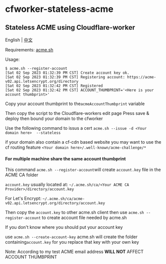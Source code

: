 # cfworker-stateless-acme

## Stateless ACME using Cloudflare-worker

English | [中文](https://github.com/lietblue/cfworker-stateless-acme/blob/main/README.zh-CN.md)

Requirements: [acme.sh](https://github.com/acmesh-official/acme.sh)

Usage:
```
$ acme.sh --register-account
[Sat 02 Sep 2023 01:32:39 PM CST] Create account key ok.
[Sat 02 Sep 2023 01:32:39 PM CST] Registering account: https://acme-v02.api.letsencrypt.org/directory
[Sat 02 Sep 2023 01:32:42 PM CST] Registered
[Sat 02 Sep 2023 01:32:42 PM CST] ACCOUNT_THUMBPRINT='<Here is your account thumbprint>'
```
Copy your account thumbprint to the`acmeAccountThumbprint` variable


Then copy the script to the Cloudflare-workers edit page
Press save & deploy then bound your domain to the cfworker

Use the following command to issus a cert
`acme.sh --issue -d <Your domain here>  --stateless`


if your domain also contain a cf-cdn based website you may want to use the cf routing feature
`<Your domain here>/.well-known/acme-challenge/*`


#### For multiple machine share the same account thumbprint
This command `acme.sh --register-account`will create `account.key` file in the ACME CA folder


`account.key` usually located at:
`~/.acme.sh/ca/<Your ACME CA Provider>/directory/account.key`

For Let's Encrypt:
`~/.acme.sh/ca/acme-v02.api.letsencrypt.org/directory/account.key`


Then copy the `account.key` to other acme.sh client then use `acme.sh --register-account` to create account file needed by acme.sh


If you don't know where you should put your account key 

use `acme.sh --create-account-key` acme.sh will create the folder containing`account.key` for you replace that key with your own key


Note: According to my test ACME email address **WILL NOT** AFFECT ACCOUNT THUMBPRINT
